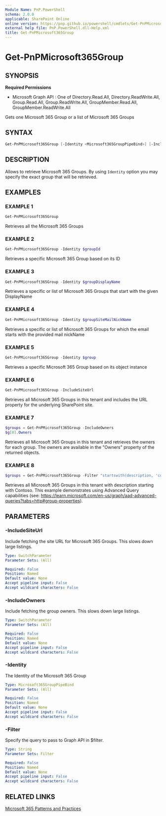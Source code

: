 ```yaml
---
Module Name: PnP.PowerShell
schema: 2.0.0
applicable: SharePoint Online
online version: https://pnp.github.io/powershell/cmdlets/Get-PnPMicrosoft365Group.html
external help file: PnP.PowerShell.dll-Help.xml
title: Get-PnPMicrosoft365Group
---
```

  
# Get-PnPMicrosoft365Group

## SYNOPSIS

**Required Permissions**

  * Microsoft Graph API : One of Directory.Read.All, Directory.ReadWrite.All, Group.Read.All, Group.ReadWrite.All, GroupMember.Read.All, GroupMember.ReadWrite.All

Gets one Microsoft 365 Group or a list of Microsoft 365 Groups

## SYNTAX

```powershell
Get-PnPMicrosoft365Group [-Identity <Microsoft365GroupPipeBind>] [-IncludeSiteUrl] [-IncludeOwners] [-Filter <string>]
```

## DESCRIPTION

Allows to retrieve Microsoft 365 Groups. By using `Identity` option you may specify the exact group that will be retrieved.

## EXAMPLES

### EXAMPLE 1
```powershell
Get-PnPMicrosoft365Group
```

Retrieves all the Microsoft 365 Groups

### EXAMPLE 2
```powershell
Get-PnPMicrosoft365Group -Identity $groupId
```

Retrieves a specific Microsoft 365 Group based on its ID

### EXAMPLE 3
```powershell
Get-PnPMicrosoft365Group -Identity $groupDisplayName
```

Retrieves a specific or list of Microsoft 365 Groups that start with the given DisplayName

### EXAMPLE 4
```powershell
Get-PnPMicrosoft365Group -Identity $groupSiteMailNickName
```

Retrieves a specific or list of Microsoft 365 Groups for which the email starts with the provided mail nickName

### EXAMPLE 5
```powershell
Get-PnPMicrosoft365Group -Identity $group
```

Retrieves a specific Microsoft 365 Group based on its object instance

### EXAMPLE 6
```powershell
Get-PnPMicrosoft365Group -IncludeSiteUrl
```

Retrieves all Microsoft 365 Groups in this tenant and includes the URL property for the underlying SharePoint site.

### EXAMPLE 7
```powershell
$groups = Get-PnPMicrosoft365Group -IncludeOwners
$g[0].Owners
```

Retrieves all Microsoft 365 Groups in this tenant and retrieves the owners for each group. The owners are available in the "Owners" property of the returned objects.

### EXAMPLE 8
```powershell
$groups = Get-PnPMicrosoft365Group -Filter "startswith(description, 'contoso')"
```

Retrieves all Microsoft 365 Groups in this tenant with description starting with Contoso. This example demonstrates using Advanced Query capabilities (see: https://learn.microsoft.com/en-us/graph/aad-advanced-queries?tabs=http#group-properties).

## PARAMETERS

### -IncludeSiteUrl
Include fetching the site URL for Microsoft 365 Groups. This slows down large listings.

```yaml
Type: SwitchParameter
Parameter Sets: (All)

Required: False
Position: Named
Default value: None
Accept pipeline input: False
Accept wildcard characters: False
```

### -IncludeOwners
Include fetching the group owners. This slows down large listings.

```yaml
Type: SwitchParameter
Parameter Sets: (All)

Required: False
Position: Named
Default value: None
Accept pipeline input: False
Accept wildcard characters: False
```

### -Identity
The Identity of the Microsoft 365 Group

```yaml
Type: Microsoft365GroupPipeBind
Parameter Sets: (All)

Required: False
Position: Named
Default value: None
Accept pipeline input: False
Accept wildcard characters: False
```

### -Filter
Specify the query to pass to Graph API in $filter.

```yaml
Type: String
Parameter Sets: Filter

Required: False
Position: Named
Default value: None
Accept pipeline input: False
Accept wildcard characters: False
```

## RELATED LINKS

[Microsoft 365 Patterns and Practices](https://aka.ms/m365pnp)



